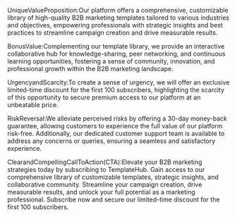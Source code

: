 UniqueValueProposition:Our platform offers a comprehensive, customizable library of high-quality B2B marketing templates tailored to various industries and objectives, empowering professionals with strategic insights and best practices to streamline campaign creation and drive measurable results.

BonusValue:Complementing our template library, we provide an interactive collaborative hub for knowledge-sharing, peer networking, and continuous learning opportunities, fostering a sense of community, innovation, and professional growth within the B2B marketing landscape.

UrgencyandScarcity:To create a sense of urgency, we will offer an exclusive limited-time discount for the first 100 subscribers, highlighting the scarcity of this opportunity to secure premium access to our platform at an unbeatable price.

RiskReversal:We alleviate perceived risks by offering a 30-day money-back guarantee, allowing customers to experience the full value of our platform risk-free. Additionally, our dedicated customer support team is available to address any concerns or queries, ensuring a seamless and satisfactory experience.

ClearandCompellingCallToAction(CTA):Elevate your B2B marketing strategies today by subscribing to TemplateHub. Gain access to our comprehensive library of customizable templates, strategic insights, and collaborative community. Streamline your campaign creation, drive measurable results, and unlock your full potential as a marketing professional. Subscribe now and secure our limited-time discount for the first 100 subscribers.